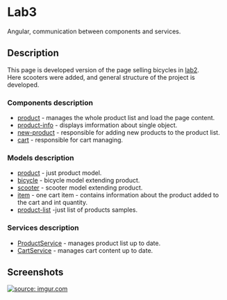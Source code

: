 # Lab3
Angular, communication between components and services.

## Description
This page is developed version of the page selling bicycles in [lab2](https://github.com/xenofiodor/Web/tree/master/lab2).  
Here scooters were added, and general structure of the project is developed.

### Components description
- [product](https://github.com/xenofiodor/Web/tree/master/lab3-5/src/app/components/product) - manages the whole product list and load the page content.
- [product-info](https://github.com/xenofiodor/Web/tree/master/lab3-5/src/app/components/product-info) - displays imformation about single object.
- [new-product](https://github.com/xenofiodor/Web/tree/master/lab3-5/src/app/components/new-product) - responsible for adding new products to the product list.
- [cart](https://github.com/xenofiodor/Web/tree/master/lab3-5/src/app/components/cart) - responsible for cart managing.

### Models description
- [product](https://github.com/xenofiodor/Web/tree/master/lab3-5/src/app/models/product) - just product model.
- [bicycle](https://github.com/xenofiodor/Web/tree/master/lab3-5/src/app/models/bicycle) - bicycle model extending product.
- [scooter](https://github.com/xenofiodor/Web/tree/master/lab3-5/src/app/models/scooter) - scooter model extending product.
- [item](https://github.com/xenofiodor/Web/tree/master/lab3-5/src/app/models/item) - one cart item - contains information about the product added to the cart and int quantity.
- [product-list](https://github.com/xenofiodor/Web/blob/master/lab3-5/src/app/models/product-list.ts) -just list of products samples.

### Services description
- [ProductService](https://github.com/xenofiodor/Web/tree/master/lab3-5/src/app/services/ProductService) - manages product list up to date.
- [CartService](https://github.com/xenofiodor/Web/tree/master/lab3-5/src/app/services/CartService) - manages cart content up to date.

## Screenshots
<a href="https://imgur.com/eHxkzUa"><img src="https://i.imgur.com/eHxkzUa.png" title="source: imgur.com" /></a>
